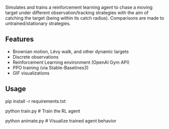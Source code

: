 Simulates and trains a reinforcement learning agent to chase a moving target under different observation/tracking strategies with the aim of catching the target (being within its catch radius).
Comparisons are made to untrained/stationary strategies. 

## Features

- Brownian motion, Lévy walk, and other dynamic targets
- Discrete observations
- Reinforcement Learning environment (OpenAI Gym API)
- PPO training (via Stable-Baselines3)
- GIF visualizations

## Usage

pip install -r requirements.txt

python train.py       # Train the RL agent

python animate.py     # Visualize trained agent behavior
